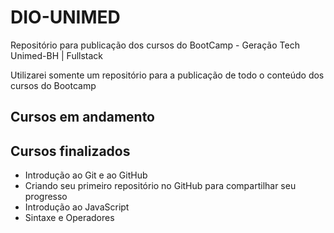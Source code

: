 # DIO-UNIMED
Repositório para publicação dos cursos do BootCamp - Geração Tech Unimed-BH | Fullstack

Utilizarei somente um repositório para a publicação de todo o conteúdo dos cursos do Bootcamp

## Cursos em andamento 


## Cursos finalizados
 - Introdução ao Git e ao GitHub
 - Criando seu primeiro repositório no GitHub para compartilhar seu progresso
 - Introdução ao JavaScript
 - Sintaxe e Operadores
